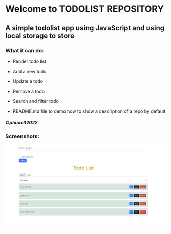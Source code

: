 # Welcome to TODOLIST REPOSITORY

## A simple todolist app using JavaScript and using local storage to store 
### What it can do:
* Render todo list
* Add a new todo
* Update a todo
* Remove a todo
* Search and filter todo

* README.md file to demo how to show a description of a repo by default
##### ©phuoclt2022  

### Screenshots:
![Source code of todoList using JavaScript](https://github.com/ltphuoc/todolist-js/blob/main/screenshots/finish-demo.png)
